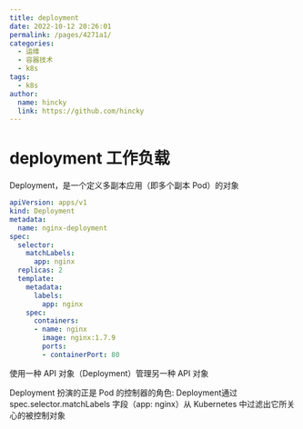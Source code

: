 ```yaml
---
title: deployment
date: 2022-10-12 20:26:01
permalink: /pages/4271a1/
categories: 
  - 运维
  - 容器技术
  - k8s
tags: 
  - k8s
author: 
  name: hincky
  link: https://github.com/hincky
---
```

# deployment 工作负载

Deployment，是一个定义多副本应用（即多个副本 Pod）的对象

```yaml
apiVersion: apps/v1
kind: Deployment
metadata:
  name: nginx-deployment
spec:
  selector:
    matchLabels:
      app: nginx
  replicas: 2
  template:
    metadata:
      labels:
        app: nginx
    spec:
      containers:
      - name: nginx
        image: nginx:1.7.9
        ports:
        - containerPort: 80
```

使用一种 API 对象（Deployment）管理另一种 API 对象

Deployment 扮演的正是 Pod 的控制器的角色:
Deployment通过 spec.selector.matchLabels 字段（app: nginx）从 Kubernetes 中过滤出它所关心的被控制对象
